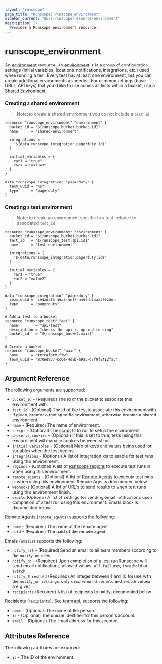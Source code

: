 ```yaml
---
layout: "runscope"
page_title: "Runscope: runscope_environment"
sidebar_current: "docs-runscope-resource-environment"
description: |-
  Provides a Runscope environment resource.
---
```


# runscope\_environment

An [environment](https://www.runscope.com/docs/api/environments) resource.
An [environment](https://www.runscope.com/docs/api-testing/environments)
is is a group of configuration settings (initial variables, locations,
notifications, integrations, etc.) used when running a test.
Every test has at least one environment, but you can create additional
environments as needed. For common settings (base URLs, API keys)
that you'd like to use across all tests within a bucket,
use a [Shared Environment](https://www.runscope.com/docs/api-testing/environments#shared).

### Creating a shared environment

> Note: to create a shared environment you do not include a `test_id`

```hcl
resource "runscope_environment" "environment" {
  bucket_id = "${runscope_bucket.bucket.id}"
  name      = "shared-environment"

  integrations = [
    "${data.runscope_integration.pagerduty.id}"
  ]

  initial_variables = {
    var1 = "true"
    var2 = "value2"
  }
}

data "runscope_integration" "pagerduty" {
  team_uuid = "%s"
  type      = "pagerduty"
}
```
### Creating a test environment

> Note: to create an environment specific to a test include the associated `test_id`

```hcl
resource "runscope_environment" "environment" {
  bucket_id = "${runscope_bucket.bucket.id}"
  test_id   = "${runscope_test.api.id}"
  name      = "test-environment"

  integrations = [
    "${data.runscope_integration.pagerduty.id}"
  ]

  initial_variables = {
    var1 = "true"
    var2 = "value2"
  }
}

data "runscope_integration" "pagerduty" {
  team_uuid = "194204f3-19a3-4ef7-a492-b14a277025da"
  type      = "pagerduty"
}

# Add a test to a bucket
resource "runscope_test" "api" {
  name        = "api-test"
  description = "checks the api is up and running"
  bucket_id   = "${runscope_bucket.main}"
}

# Create a bucket
resource "runscope_bucket" "main" {
  name      = "terraform-ftw"
  team_uuid = "870ed937-bc6e-4d8b-a9a5-d7f9f2412fa3"
}
```

## Argument Reference

The following arguments are supported:

* `bucket_id` - (Required) The id of the bucket to associate this environment with.
* `test_id` - (Optional) The id of the test to associate this environment with.
If given, creates a test specific environment, otherwise creates a shared environment.
* `name` - (Required) The name of environment.
* `script` - (Optional) The [script](https://www.runscope.com/docs/api-testing/scripts#initial-script)
to to run to setup the environment
* `preserve_cookies` - (Optional) If this is set to true, tests using this enviornment will manage cookies between steps.
* `initial_variables` - (Optional) Map of keys and values being used for variables when the test begins.
* `integrations` - (Optional) A list of integration ids to enable for test runs using this environment.
* `regions` - (Optional) A list of [Runscope regions](https://www.runscope.com/docs/regions) to execute test runs in when using this environment.
* `remote_agents` - (Optional) A list of [Remote Agents](https://www.runscope.com/docs/api/agents) to execute test runs in when using this environment.
Remote Agents documented below.
* `webhooks` (Optional) A list of URL's to send results to when test runs using this environment finish.
* `emails` (Optional) A list of settings for sending email notifications upon completion of a test run using this environment. Emails block is documented below

Remote Agents (`remote_agents`) supports the following:

* `name` - (Required) The name of the remote agent
* `uuid` - (Required) The uuid of the remote agent

Emails (`emails`) supports the following:

* `notify_all` - (Required) Send an email to all team members according to the `notify_on` rules.
* `notify_on` - (Required) Upon completion of a test run Runscope will send email notifications, allowed values: `all`, `failures`, `threshold` or `switch`
* `notify_threshold` (Required) An integer between 1 and 10 for use with the `notify_on settings`: only used when `threshold` and `switch` values are given
* `recipients` (Required) A list of recipients to notify, documented below

Recipients (`recipients`), See [team api](https://www.runscope.com/docs/api/teams), supports the following:

* `name` - (Optional) The name of the person. 
* `id` - (Optional) The unique identifier for this person's account.
* `email` - (Optional) The email address for this account.

## Attributes Reference

The following attributes are exported:

* `id` - The ID of the environment.
